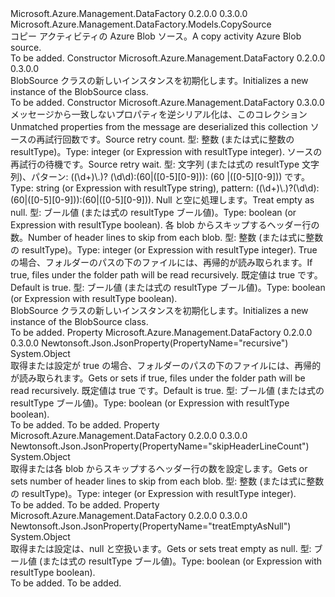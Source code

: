 <Type Name="BlobSource" FullName="Microsoft.Azure.Management.DataFactory.Models.BlobSource">
  <TypeSignature Language="C#" Value="public class BlobSource : Microsoft.Azure.Management.DataFactory.Models.CopySource" />
  <TypeSignature Language="ILAsm" Value=".class public auto ansi beforefieldinit BlobSource extends Microsoft.Azure.Management.DataFactory.Models.CopySource" />
  <TypeSignature Language="DocId" Value="T:Microsoft.Azure.Management.DataFactory.Models.BlobSource" />
  <TypeSignature Language="VB.NET" Value="Public Class BlobSource&#xA;Inherits CopySource" />
  <TypeSignature Language="F#" Value="type BlobSource = class&#xA;    inherit CopySource" />
  <AssemblyInfo>
    <AssemblyName>Microsoft.Azure.Management.DataFactory</AssemblyName>
    <AssemblyVersion>0.2.0.0</AssemblyVersion>
    <AssemblyVersion>0.3.0.0</AssemblyVersion>
  </AssemblyInfo>
  <Base>
    <BaseTypeName>Microsoft.Azure.Management.DataFactory.Models.CopySource</BaseTypeName>
  </Base>
  <Interfaces />
  <Docs>
    <summary>
            <span data-ttu-id="6679d-101">コピー アクティビティの Azure Blob ソース。</span><span class="sxs-lookup"><span data-stu-id="6679d-101">A copy activity Azure Blob source.</span></span>
            </summary>
    <remarks>To be added.</remarks>
  </Docs>
  <Members>
    <Member MemberName=".ctor">
      <MemberSignature Language="C#" Value="public BlobSource ();" />
      <MemberSignature Language="ILAsm" Value=".method public hidebysig specialname rtspecialname instance void .ctor() cil managed" />
      <MemberSignature Language="DocId" Value="M:Microsoft.Azure.Management.DataFactory.Models.BlobSource.#ctor" />
      <MemberSignature Language="VB.NET" Value="Public Sub New ()" />
      <MemberType>Constructor</MemberType>
      <AssemblyInfo>
        <AssemblyName>Microsoft.Azure.Management.DataFactory</AssemblyName>
        <AssemblyVersion>0.2.0.0</AssemblyVersion>
        <AssemblyVersion>0.3.0.0</AssemblyVersion>
      </AssemblyInfo>
      <Parameters />
      <Docs>
        <summary>
            <span data-ttu-id="6679d-102">BlobSource クラスの新しいインスタンスを初期化します。</span><span class="sxs-lookup"><span data-stu-id="6679d-102">Initializes a new instance of the BlobSource class.</span></span>
            </summary>
        <remarks>To be added.</remarks>
      </Docs>
    </Member>
    <Member MemberName=".ctor">
      <MemberSignature Language="C#" Value="public BlobSource (System.Collections.Generic.IDictionary&lt;string,object&gt; additionalProperties = null, object sourceRetryCount = null, object sourceRetryWait = null, object treatEmptyAsNull = null, object skipHeaderLineCount = null, object recursive = null);" />
      <MemberSignature Language="ILAsm" Value=".method public hidebysig specialname rtspecialname instance void .ctor(class System.Collections.Generic.IDictionary`2&lt;string, object&gt; additionalProperties, object sourceRetryCount, object sourceRetryWait, object treatEmptyAsNull, object skipHeaderLineCount, object recursive) cil managed" />
      <MemberSignature Language="DocId" Value="M:Microsoft.Azure.Management.DataFactory.Models.BlobSource.#ctor(System.Collections.Generic.IDictionary{System.String,System.Object},System.Object,System.Object,System.Object,System.Object,System.Object)" />
      <MemberSignature Language="VB.NET" Value="Public Sub New (Optional additionalProperties As IDictionary(Of String, Object) = null, Optional sourceRetryCount As Object = null, Optional sourceRetryWait As Object = null, Optional treatEmptyAsNull As Object = null, Optional skipHeaderLineCount As Object = null, Optional recursive As Object = null)" />
      <MemberSignature Language="F#" Value="new Microsoft.Azure.Management.DataFactory.Models.BlobSource : System.Collections.Generic.IDictionary&lt;string, obj&gt; * obj * obj * obj * obj * obj -&gt; Microsoft.Azure.Management.DataFactory.Models.BlobSource" Usage="new Microsoft.Azure.Management.DataFactory.Models.BlobSource (additionalProperties, sourceRetryCount, sourceRetryWait, treatEmptyAsNull, skipHeaderLineCount, recursive)" />
      <MemberType>Constructor</MemberType>
      <AssemblyInfo>
        <AssemblyName>Microsoft.Azure.Management.DataFactory</AssemblyName>
        <AssemblyVersion>0.3.0.0</AssemblyVersion>
      </AssemblyInfo>
      <Parameters>
        <Parameter Name="additionalProperties" Type="System.Collections.Generic.IDictionary&lt;System.String,System.Object&gt;" />
        <Parameter Name="sourceRetryCount" Type="System.Object" />
        <Parameter Name="sourceRetryWait" Type="System.Object" />
        <Parameter Name="treatEmptyAsNull" Type="System.Object" />
        <Parameter Name="skipHeaderLineCount" Type="System.Object" />
        <Parameter Name="recursive" Type="System.Object" />
      </Parameters>
      <Docs>
        <param name="additionalProperties"><span data-ttu-id="6679d-103">メッセージから一致しないプロパティを逆シリアル化は、このコレクション</span><span class="sxs-lookup"><span data-stu-id="6679d-103">Unmatched properties from the message are deserialized this collection</span></span></param>
        <param name="sourceRetryCount"><span data-ttu-id="6679d-104">ソースの再試行回数です。</span><span class="sxs-lookup"><span data-stu-id="6679d-104">Source retry count.</span></span> <span data-ttu-id="6679d-105">型: 整数 (または式に整数の resultType)。</span><span class="sxs-lookup"><span data-stu-id="6679d-105">Type: integer (or Expression with resultType integer).</span></span></param>
        <param name="sourceRetryWait"><span data-ttu-id="6679d-106">ソースの再試行の待機です。</span><span class="sxs-lookup"><span data-stu-id="6679d-106">Source retry wait.</span></span> <span data-ttu-id="6679d-107">型: 文字列 (または式の resultType 文字列)、パターン: ((\d+)\.)? (\d\d):(60|([0-5][0-9])): (60 |([0-5][0-9])) です。</span><span class="sxs-lookup"><span data-stu-id="6679d-107">Type: string (or Expression with resultType string), pattern: ((\d+)\.)?(\d\d):(60|([0-5][0-9])):(60|([0-5][0-9])).</span></span></param>
        <param name="treatEmptyAsNull"><span data-ttu-id="6679d-108">Null と空に処理します。</span><span class="sxs-lookup"><span data-stu-id="6679d-108">Treat empty as null.</span></span> <span data-ttu-id="6679d-109">型: ブール値 (または式の resultType ブール値)。</span><span class="sxs-lookup"><span data-stu-id="6679d-109">Type: boolean (or Expression with resultType boolean).</span></span></param>
        <param name="skipHeaderLineCount"><span data-ttu-id="6679d-110">各 blob からスキップするヘッダー行の数。</span><span class="sxs-lookup"><span data-stu-id="6679d-110">Number of header lines to skip from each blob.</span></span> <span data-ttu-id="6679d-111">型: 整数 (または式に整数の resultType)。</span><span class="sxs-lookup"><span data-stu-id="6679d-111">Type: integer (or Expression with resultType integer).</span></span></param>
        <param name="recursive"><span data-ttu-id="6679d-112">True の場合、フォルダーのパスの下のファイルには、再帰的が読み取られます。</span><span class="sxs-lookup"><span data-stu-id="6679d-112">If true, files under the folder path will be read recursively.</span></span> <span data-ttu-id="6679d-113">既定値は true です。</span><span class="sxs-lookup"><span data-stu-id="6679d-113">Default is true.</span></span> <span data-ttu-id="6679d-114">型: ブール値 (または式の resultType ブール値)。</span><span class="sxs-lookup"><span data-stu-id="6679d-114">Type: boolean (or Expression with resultType boolean).</span></span></param>
        <summary>
            <span data-ttu-id="6679d-115">BlobSource クラスの新しいインスタンスを初期化します。</span><span class="sxs-lookup"><span data-stu-id="6679d-115">Initializes a new instance of the BlobSource class.</span></span>
            </summary>
        <remarks>To be added.</remarks>
      </Docs>
    </Member>
    <Member MemberName="Recursive">
      <MemberSignature Language="C#" Value="public object Recursive { get; set; }" />
      <MemberSignature Language="ILAsm" Value=".property instance object Recursive" />
      <MemberSignature Language="DocId" Value="P:Microsoft.Azure.Management.DataFactory.Models.BlobSource.Recursive" />
      <MemberSignature Language="VB.NET" Value="Public Property Recursive As Object" />
      <MemberSignature Language="F#" Value="member this.Recursive : obj with get, set" Usage="Microsoft.Azure.Management.DataFactory.Models.BlobSource.Recursive" />
      <MemberType>Property</MemberType>
      <AssemblyInfo>
        <AssemblyName>Microsoft.Azure.Management.DataFactory</AssemblyName>
        <AssemblyVersion>0.2.0.0</AssemblyVersion>
        <AssemblyVersion>0.3.0.0</AssemblyVersion>
      </AssemblyInfo>
      <Attributes>
        <Attribute>
          <AttributeName>Newtonsoft.Json.JsonProperty(PropertyName="recursive")</AttributeName>
        </Attribute>
      </Attributes>
      <ReturnValue>
        <ReturnType>System.Object</ReturnType>
      </ReturnValue>
      <Docs>
        <summary>
            <span data-ttu-id="6679d-116">取得または設定が true の場合、フォルダーのパスの下のファイルには、再帰的が読み取られます。</span><span class="sxs-lookup"><span data-stu-id="6679d-116">Gets or sets if true, files under the folder path will be read recursively.</span></span> <span data-ttu-id="6679d-117">既定値は true です。</span><span class="sxs-lookup"><span data-stu-id="6679d-117">Default is true.</span></span> <span data-ttu-id="6679d-118">型: ブール値 (または式の resultType ブール値)。</span><span class="sxs-lookup"><span data-stu-id="6679d-118">Type: boolean (or Expression with resultType boolean).</span></span>
            </summary>
        <value>To be added.</value>
        <remarks>To be added.</remarks>
      </Docs>
    </Member>
    <Member MemberName="SkipHeaderLineCount">
      <MemberSignature Language="C#" Value="public object SkipHeaderLineCount { get; set; }" />
      <MemberSignature Language="ILAsm" Value=".property instance object SkipHeaderLineCount" />
      <MemberSignature Language="DocId" Value="P:Microsoft.Azure.Management.DataFactory.Models.BlobSource.SkipHeaderLineCount" />
      <MemberSignature Language="VB.NET" Value="Public Property SkipHeaderLineCount As Object" />
      <MemberSignature Language="F#" Value="member this.SkipHeaderLineCount : obj with get, set" Usage="Microsoft.Azure.Management.DataFactory.Models.BlobSource.SkipHeaderLineCount" />
      <MemberType>Property</MemberType>
      <AssemblyInfo>
        <AssemblyName>Microsoft.Azure.Management.DataFactory</AssemblyName>
        <AssemblyVersion>0.2.0.0</AssemblyVersion>
        <AssemblyVersion>0.3.0.0</AssemblyVersion>
      </AssemblyInfo>
      <Attributes>
        <Attribute>
          <AttributeName>Newtonsoft.Json.JsonProperty(PropertyName="skipHeaderLineCount")</AttributeName>
        </Attribute>
      </Attributes>
      <ReturnValue>
        <ReturnType>System.Object</ReturnType>
      </ReturnValue>
      <Docs>
        <summary>
            <span data-ttu-id="6679d-119">取得または各 blob からスキップするヘッダー行の数を設定します。</span><span class="sxs-lookup"><span data-stu-id="6679d-119">Gets or sets number of header lines to skip from each blob.</span></span> <span data-ttu-id="6679d-120">型: 整数 (または式に整数の resultType)。</span><span class="sxs-lookup"><span data-stu-id="6679d-120">Type: integer (or Expression with resultType integer).</span></span>
            </summary>
        <value>To be added.</value>
        <remarks>To be added.</remarks>
      </Docs>
    </Member>
    <Member MemberName="TreatEmptyAsNull">
      <MemberSignature Language="C#" Value="public object TreatEmptyAsNull { get; set; }" />
      <MemberSignature Language="ILAsm" Value=".property instance object TreatEmptyAsNull" />
      <MemberSignature Language="DocId" Value="P:Microsoft.Azure.Management.DataFactory.Models.BlobSource.TreatEmptyAsNull" />
      <MemberSignature Language="VB.NET" Value="Public Property TreatEmptyAsNull As Object" />
      <MemberSignature Language="F#" Value="member this.TreatEmptyAsNull : obj with get, set" Usage="Microsoft.Azure.Management.DataFactory.Models.BlobSource.TreatEmptyAsNull" />
      <MemberType>Property</MemberType>
      <AssemblyInfo>
        <AssemblyName>Microsoft.Azure.Management.DataFactory</AssemblyName>
        <AssemblyVersion>0.2.0.0</AssemblyVersion>
        <AssemblyVersion>0.3.0.0</AssemblyVersion>
      </AssemblyInfo>
      <Attributes>
        <Attribute>
          <AttributeName>Newtonsoft.Json.JsonProperty(PropertyName="treatEmptyAsNull")</AttributeName>
        </Attribute>
      </Attributes>
      <ReturnValue>
        <ReturnType>System.Object</ReturnType>
      </ReturnValue>
      <Docs>
        <summary>
            <span data-ttu-id="6679d-121">取得または設定は、null と空扱います。</span><span class="sxs-lookup"><span data-stu-id="6679d-121">Gets or sets treat empty as null.</span></span> <span data-ttu-id="6679d-122">型: ブール値 (または式の resultType ブール値)。</span><span class="sxs-lookup"><span data-stu-id="6679d-122">Type: boolean (or Expression with resultType boolean).</span></span>
            </summary>
        <value>To be added.</value>
        <remarks>To be added.</remarks>
      </Docs>
    </Member>
  </Members>
</Type>